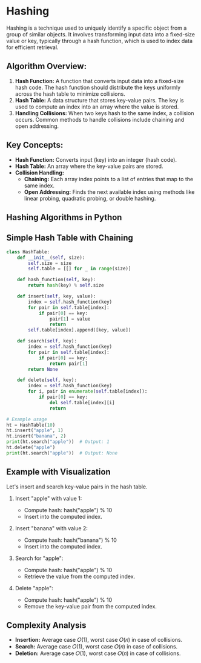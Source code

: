 # Hashing

Hashing is a technique used to uniquely identify a specific object from a group of similar objects. 
It involves transforming input data into a fixed-size value or key, typically through a hash function, which is used to index data for efficient retrieval.

## Algorithm Overview:

1. **Hash Function:** A function that converts input data into a fixed-size hash code. The hash function should distribute the keys uniformly across the hash table to minimize collisions.
2. **Hash Table:** A data structure that stores key-value pairs. The key is used to compute an index into an array where the value is stored.
3. **Handling Collisions:** When two keys hash to the same index, a collision occurs. Common methods to handle collisions include chaining and open addressing.

## Key Concepts:
  - **Hash Function:** Converts input (key) into an integer (hash code).
  - **Hash Table:** An array where the key-value pairs are stored.
  - **Collision Handling:**
       - **Chaining:** Each array index points to a list of entries that map to the same index.
       - **Open Addressing:** Finds the next available index using methods like linear probing, quadratic probing, or double hashing.

## Hashing Algorithms in Python

## Simple Hash Table with Chaining
```python
class HashTable:
    def __init__(self, size):
        self.size = size
        self.table = [[] for _ in range(size)]

    def hash_function(self, key):
        return hash(key) % self.size

    def insert(self, key, value):
        index = self.hash_function(key)
        for pair in self.table[index]:
            if pair[0] == key:
                pair[1] = value
                return
        self.table[index].append([key, value])

    def search(self, key):
        index = self.hash_function(key)
        for pair in self.table[index]:
            if pair[0] == key:
                return pair[1]
        return None

    def delete(self, key):
        index = self.hash_function(key)
        for i, pair in enumerate(self.table[index]):
            if pair[0] == key:
                del self.table[index][i]
                return

# Example usage
ht = HashTable(10)
ht.insert("apple", 1)
ht.insert("banana", 2)
print(ht.search("apple"))  # Output: 1
ht.delete("apple")
print(ht.search("apple"))  # Output: None
```

## Example with Visualization

Let's insert and search key-value pairs in the hash table.

1. Insert "apple" with value 1:
     - Compute hash: hash("apple") % 10
     - Insert into the computed index.
       
2. Insert "banana" with value 2:
     - Compute hash: hash("banana") % 10
     - Insert into the computed index.
       
3. Search for "apple":
     - Compute hash: hash("apple") % 10
     - Retrieve the value from the computed index.
       
4. Delete "apple":
     - Compute hash: hash("apple") % 10
     - Remove the key-value pair from the computed index.


## Complexity Analysis
   - **Insertion:** Average case 𝑂(1), worst case 𝑂(𝑛) in case of collisions.
   - **Search:** Average case 𝑂(1), worst case 𝑂(𝑛) in case of collisions.
   - **Deletion:** Average case 𝑂(1), worst case 𝑂(𝑛) in case of collisions.
